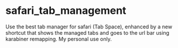 # safari_tab_management
Use the best tab manager for safari (Tab Space), enhanced by a new shortcut that shows the managed tabs and goes to the url bar using karabiner remapping. My personal use only.
